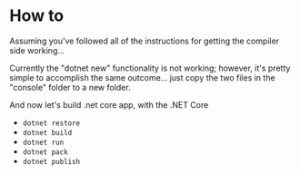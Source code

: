 # How to

Assuming you've followed all of the instructions for getting the compiler side working...

Currently the "dotnet new" functionality is not working; however, it's pretty simple to accomplish the same
outcome... just copy the two files in the "console" folder to a new folder.

And now let's build .net core app, with the .NET Core

- `dotnet restore`
- `dotnet build`
- `dotnet run`
- `dotnet pack`
- `dotnet publish`